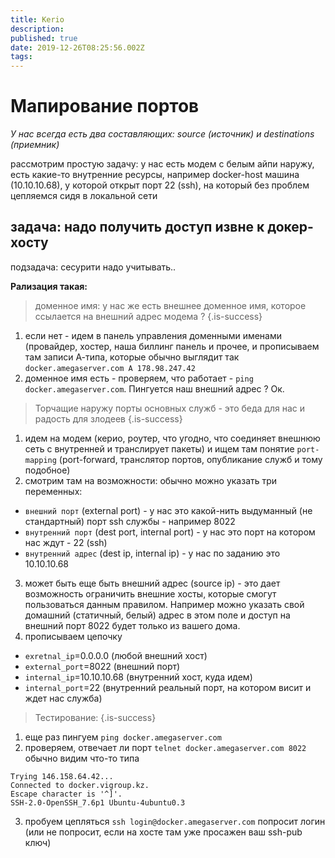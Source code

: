 ```yaml
---
title: Kerio
description: 
published: true
date: 2019-12-26T08:25:56.002Z
tags: 
---
```


# Мапирование портов
*У нас всегда есть два составляющих: source (источник) и destinations (приемник)*

рассмотрим простую задачу:
у нас есть модем с белым айпи наружу, есть какие-то внутренние ресурсы, например docker-host машина (10.10.10.68), у которой открыт порт 22 (ssh), на который без проблем цепляемся сидя в локальной сети

## задача: надо получить доступ извне к докер-хосту
подзадача: сесурити надо учитывать..

**Рализация такая:**

> доменное имя: у нас же есть внешнее доменное имя, которое ссылается на внешний адрес модема ?
{.is-success}

1. если нет - идем в панель управления доменными именами (провайдер, хостер, наша биллинг панель и прочее, и прописываем там записи А-типа, которые обычно выглядит так `docker.amegaserver.com A 178.98.247.42`
2. доменное имя есть - проверяем, что работает - `ping docker.amegaserver.com`. Пингуется наш внешний адрес ? Ок.  

> Торчащие наружу порты основных служб - это беда для нас и радость для злодеев
{.is-success}

1. идем на модем (керио, роутер, что угодно, что соединяет внешнюю сеть с внутренней и транслирует пакеты) и ищем там понятие `port-mapping` (port-forward, транслятор портов, опубликание служб и тому подобное)
2. смотрим там на возможности: обычно можно указать три переменных:
- `внешний порт` (external port) - у нас это какой-нить выдуманный (не стандартный) порт ssh службы - например 8022
- `внутренний порт` (dest port, internal port) - у нас это порт на котором нас ждут - 22 (ssh)
- `внутренний адрес` (dest ip, internal ip) - у нас по заданию это 10.10.10.68
3. может быть еще быть внешний адрес (source ip) - это дает возможность ограничить внешние хосты, которые смогут пользоваться данным правилом. Например можно указать свой домашний (статичный, белый) адрес в этом поле и доступ на внешний порт 8022 будет только из вашего дома.
4. прописываем цепочку
- `exretnal_ip`=0.0.0.0 (любой внешний хост) 
- `external_port`=8022 (внешний порт)
- `internal_ip`=10.10.10.68 (внутренний хост, куда идем)
- `internal_port`=22 (внутренний реальный порт, на котором висит и ждет нас служба)

> Тестирование:
{.is-success}

1. еще раз пингуем `ping docker.amegaserver.com`
2. проверяем, отвечает ли порт `telnet docker.amegaserver.com 8022`
обычно видим что-то типа
```
Trying 146.158.64.42...
Connected to docker.vigroup.kz.
Escape character is '^]'.
SSH-2.0-OpenSSH_7.6p1 Ubuntu-4ubuntu0.3
```

3. пробуем цепляться `ssh login@docker.amegaserver.com`
попросит логин (или не попросит, если на хосте там уже просажен ваш ssh-pub ключ)

